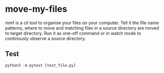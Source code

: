 # move-my-files

mmf is a cli tool to organise your files on your computer. Tell it the file name patterns, where to move and matching files in a source directory are moved to target directory. Run it as one-off command or in watch mode to continously observe a source directory.

## Test

```
python3 -m pytest [test_file.py]
```
